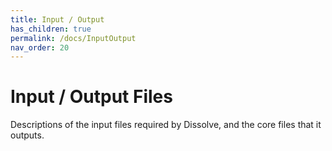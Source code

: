 ```yaml
---
title: Input / Output
has_children: true
permalink: /docs/InputOutput
nav_order: 20
---
```

# Input / Output Files

Descriptions of the input files required by Dissolve, and the core files that it outputs.

